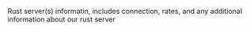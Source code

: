 Rust server(s) informatin, includes connection, rates, and any additional information about our rust server
